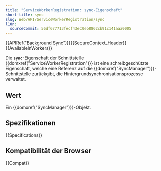 ```yaml
---
title: "ServiceWorkerRegistration: sync-Eigenschaft"
short-title: sync
slug: Web/API/ServiceWorkerRegistration/sync
l10n:
  sourceCommit: 56df677713fecf43ec0eb8862cb91c141aaa0005
---
```


{{APIRef("Background Sync")}}{{SecureContext_Header}}{{AvailableInWorkers}}

Die **`sync`**-Eigenschaft der Schnittstelle {{domxref("ServiceWorkerRegistration")}} ist eine schreibgeschützte Eigenschaft, welche eine Referenz auf die {{domxref("SyncManager")}}-Schnittstelle zurückgibt, die Hintergrundsynchronisationsprozesse verwaltet.

## Wert

Ein {{domxref("SyncManager")}}-Objekt.

## Spezifikationen

{{Specifications}}

## Kompatibilität der Browser

{{Compat}}
